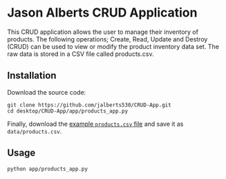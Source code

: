 # Jason Alberts CRUD Application

This CRUD application allows the user to manage their inventory of products.  The following operations; Create, Read, Update and Destroy (CRUD) can be used to view or modify the product inventory data set.  The raw data is stored in a CSV file called products.csv.

## Installation

Download the source code:

```shell
git clone https://github.com/jalberts530/CRUD-App.git
cd desktop/CRUD-App/app/products_app.py
```

Finally, download the [example `products.csv` file](https://raw.githubusercontent.com/prof-rossetti/nyu-info-2335-70-201706/master/projects/crud-app/products.csv) and save it as `data/products.csv`.

## Usage

```shell
python app/products_app.py
```
